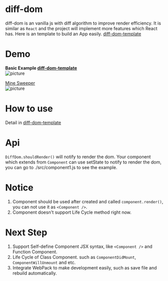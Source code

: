 # diff-dom
  diff-dom is an vanilla js with diff algorithm to improve render efficiency. It is similar as `React` and the project will implement more features which React has. Here is an template to build an App easily. [diff-dom-template](https://github.com/chejianchao/diff-dom-template/edit/master/README.md)

# Demo
  **Basic Example [diff-dom-template](https://github.com/chejianchao/diff-dom-template/edit/master/README.md)**  
  ![picture](https://media.giphy.com/media/mRnFokMDKnQocunGkD/giphy.gif)  
  
  [Mine Sweeper](https://github.com/chejianchao/mine-sweeper)  
  ![picture](https://media.giphy.com/media/39onL30N9A5TJVhIMh/giphy.gif)
  
# How to use
  Detail in [diff-dom-template](https://github.com/chejianchao/diff-dom-template/edit/master/README.md)

# Api
  `DiffDom.shouldRender()` will notify to render the dom.
  Your component which extends from `Component` can use setState to notify to render the dom, you can go to ./src/component1.js to see the example.

# Notice
  1. Component should be used after created and called `component.render()`, you can not use it as `<Component />`. 
  2. Component doesn't support Life Cycle method right now.
  
# Next Step
  1. Support Self-define Component JSX syntax, like `<Component />` and Function Component.
  2. Life Cycle of Class Component. such as `ComponentDidMount`, `ComponentWillUnmount` and etc.
  3. Integrate WebPack to make development easily, such as save file and rebuild automatically.
